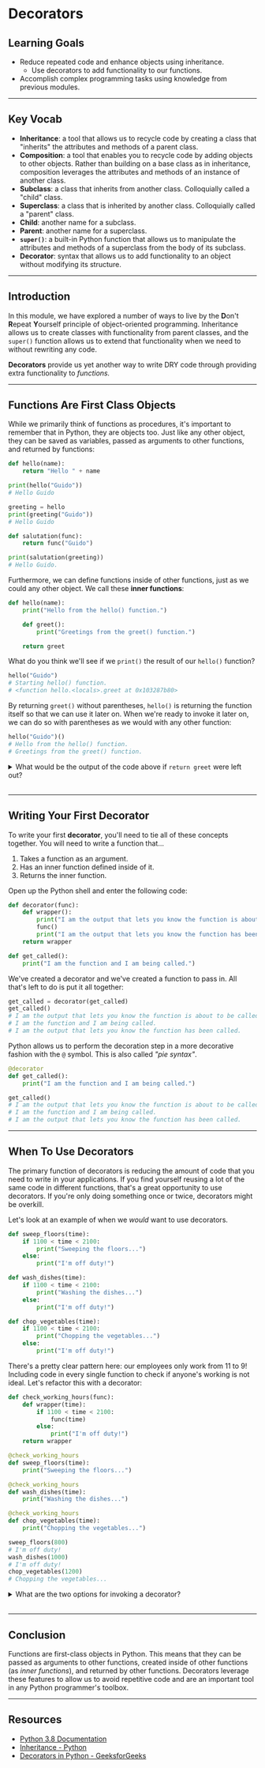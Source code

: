 # Decorators

## Learning Goals

- Reduce repeated code and enhance objects using inheritance.
  - Use decorators to add functionality to our functions.
- Accomplish complex programming tasks using knowledge from previous modules.

***

## Key Vocab

- **Inheritance**: a tool that allows us to recycle code by creating a class
that "inherits" the attributes and methods of a parent class.
- **Composition**: a tool that enables you to recycle code by adding objects to
other objects. Rather than building on a base class as in inheritance,
composition leverages the attributes and methods of an instance of another class.
- **Subclass**: a class that inherits from another class. Colloquially called
a "child" class.
- **Superclass**: a class that is inherited by another class. Colloquially
called a "parent" class.
- **Child**: another name for a subclass.
- **Parent**: another name for a superclass.
- **`super()`**: a built-in Python function that allows us to manipulate the
attributes and methods of a superclass from the body of its subclass.
- **Decorator**: syntax that allows us to add functionality to an object
without modifying its structure.

***

## Introduction

In this module, we have explored a number of ways to live by the **D**on't
**R**epeat **Y**ourself principle of object-oriented programming. Inheritance
allows us to create classes with functionality from parent classes, and the
`super()` function allows us to extend that functionality when we need to
without rewriting any code.

**Decorators** provide us yet another way to write DRY code through providing
extra functionality to _functions._

***

## Functions Are First Class Objects

While we primarily think of functions as procedures, it's important to remember
that in Python, they are objects too. Just like any other object, they can be
saved as variables, passed as arguments to other functions, and returned by
functions:

```py
def hello(name):
    return "Hello " + name

print(hello("Guido"))
# Hello Guido

greeting = hello
print(greeting("Guido"))
# Hello Guido

def salutation(func):
    return func("Guido")

print(salutation(greeting))
# Hello Guido.
```

Furthermore, we can define functions inside of other functions, just as we
could any other object. We call these **inner functions**:

```py
def hello(name):
    print("Hello from the hello() function.")

    def greet():
        print("Greetings from the greet() function.")

    return greet
```

What do you think we'll see if we `print()` the result of our `hello()`
function?

```py
hello("Guido")
# Starting hello() function.
# <function hello.<locals>.greet at 0x103287b80>
```

By returning `greet()` without parentheses, `hello()` is returning the function
itself so that we can use it later on. When we're ready to invoke it later on,
we can do so with parentheses as we would with any other function:

```py
hello("Guido")()
# Hello from the hello() function.
# Greetings from the greet() function.
```

<details><summary>What would be the output of the code above if
<code>return greet</code> were left out?</summary>
<p>

<h3>Hello from the hello() function.</h3>

<p>While there's a <code>print()</code> statement inside of the
<code>greet()</code> function, it won't be interpreted if <code>greet()</code>
is not invoked.</p>

</p>
</details>
<br/>

***

## Writing Your First Decorator

To write your first **decorator**, you'll need to tie all of these concepts
together. You will need to write a function that...

1. Takes a function as an argument.
2. Has an inner function defined inside of it.
3. Returns the inner function.

Open up the Python shell and enter the following code:

```py
def decorator(func):
    def wrapper():
        print("I am the output that lets you know the function is about to be called.")
        func()
        print("I am the output that lets you know the function has been called.")
    return wrapper

def get_called():
    print("I am the function and I am being called.")
```

We've created a decorator and we've created a function to pass in. All that's
left to do is put it all together:

```py
get_called = decorator(get_called)
get_called()
# I am the output that lets you know the function is about to be called.
# I am the function and I am being called.
# I am the output that lets you know the function has been called.
```

Python allows us to perform the decoration step in a more decorative fashion
with the `@` symbol. This is also called _"pie syntax"_.

```py
@decorator
def get_called():
    print("I am the function and I am being called.")

get_called()
# I am the output that lets you know the function is about to be called.
# I am the function and I am being called.
# I am the output that lets you know the function has been called.
```

***

## When To Use Decorators

The primary function of decorators is reducing the amount of code that you need
to write in your applications. If you find yourself reusing a lot of the same
code in different functions, that's a great opportunity to use decorators. If
you're only doing something once or twice, decorators might be overkill.

Let's look at an example of when we _would_ want to use decorators.

```py
def sweep_floors(time):
    if 1100 < time < 2100:
        print("Sweeping the floors...")
    else:
        print("I'm off duty!")

def wash_dishes(time):
    if 1100 < time < 2100:
        print("Washing the dishes...")
    else:
        print("I'm off duty!")

def chop_vegetables(time):
    if 1100 < time < 2100:
        print("Chopping the vegetables...")
    else:
        print("I'm off duty!")
```

There's a pretty clear pattern here: our employees only work from 11 to 9!
Including code in every single function to check if anyone's working is not
ideal. Let's refactor this with a decorator:

```py
def check_working_hours(func):
    def wrapper(time):
        if 1100 < time < 2100:
            func(time)
        else:
            print("I'm off duty!")
    return wrapper

@check_working_hours
def sweep_floors(time):
    print("Sweeping the floors...")

@check_working_hours
def wash_dishes(time):
    print("Washing the dishes...")

@check_working_hours
def chop_vegetables(time):
    print("Chopping the vegetables...")

sweep_floors(800)
# I'm off duty!
wash_dishes(1000)
# I'm off duty!
chop_vegetables(1200)
# Chopping the vegetables...
```

<details><summary>What are the two options for invoking a decorator?</summary>
<p>

<h3>A <code>function_call()</code> or <code>@pie_syntax</code>.</h3>

</p>
</details>
<br/>

***

## Conclusion

Functions are first-class objects in Python. This means that they can be
passed as arguments to other functions, created inside of other functions
(as _inner functions_), and returned by other functions. Decorators leverage
these features to allow us to avoid repetitive code and are an important tool
in any Python programmer's toolbox.

***

## Resources

- [Python 3.8 Documentation](https://docs.python.org/3.8/)
- [Inheritance - Python](https://docs.python.org/3/tutorial/classes.html#inheritance)
- [Decorators in Python - GeeksforGeeks](https://www.geeksforgeeks.org/decorators-in-python/)
